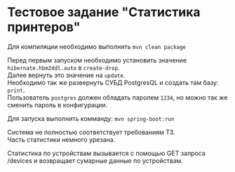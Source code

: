 # Тестовое задание "Статистика принтеров"

Для компиляции необходимо выполнить `mvn clean package`

Перед первым запуском необходимо установить значение `hibernate.hbm2ddl.auto` в `create-drop`.  
Далее вернуть это значение на `update`.  
Необходимо так же развернуть СУБД PostgresQL и создать там базу: `print`.  
Пользователь `postgres` должен обладать паролем `1234`, но можно так же сменить пароль в конфигурации.  

Для запуска выполнить комманду: `mvn spring-boot:run`  

Система не полностью соответствует требованиям ТЗ.  
Часть статистики немного урезана.  

Статистика по устройствам вызывается с помощью GET запроса /devices 
и возвращает сумарные данные по устройствам.
